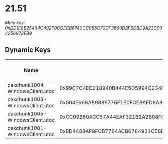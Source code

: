 # 21.51

###### *Main key: 0xDD1E8B25464C492F0CCECB6740CC0B5C70DF3660D2FBDBD9A23C994256872EB9*

## Dynamic Keys

| Name                            | Key                                                                | High Res Textures |
|---------------------------------|--------------------------------------------------------------------|-------------------|
| pakchunk1004-WindowsClient.utoc | 0x99C7C4EC218940B444E5D5994C234F0823E048157B08C2E5EA5BE917E9F3AB3C | ❌                 |
| pakchunk1003-WindowsClient.utoc | 0x004E668A8988F776F1E0FCE8AED8A88E9A936FDDBC93B71FD4FA82E983E3BF3E | ❌                 |
| pakchunk1005-WindowsClient.utoc | 0xCC09B80ACC57A44EAF321B2A2B08F609C7BE6AC366480BF420EA3FA565724A61 | ❌                 |
| pakchunk1001-WindowsClient.utoc | 0xBD4488AF8FCB7764ACB6784931C58E5846ED3DE43410E6398355D5F4E585056D | ❌                 |
